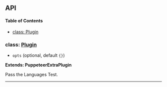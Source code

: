 ## API

<!-- Generated by documentation.js. Update this documentation by updating the source code. -->

#### Table of Contents

- [class: Plugin](#class-plugin)

### class: [Plugin](https://github.com/berstend/puppeteer-extra/blob/17a42c3302ba1e7b446097b9aa2dd886ea6c8ef6/packages/puppeteer-extra-plugin-stealth/evasions/navigator.languages/index.js#L8-L25)

- `opts` (optional, default `{}`)

**Extends: PuppeteerExtraPlugin**

Pass the Languages Test.

---
